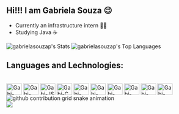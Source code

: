 ## Hi!!!  I am Gabriela Souza 😉


- Currently an infrastructure intern 👩‍💻
- Studying Java ☕

![gabrielasouzap's Stats](https://github-readme-stats.vercel.app/api?username=gabrielasouzap&theme=gotham&show_icons=true&hide_border=true&count_private=true) ![gabrielasouzap's Top Languages](https://github-readme-stats.vercel.app/api/top-langs/?username=gabrielasouzap&theme=gotham&show_icons=true&hide_border=true&layout=compact)

## Languages and Lechnologies: 
<div sttyle="display": inline_bock><br>
  <img align="center" alt="Gabi-HTML" height="30" width="40" src="https://cdn.jsdelivr.net/gh/devicons/devicon@latest/icons/html5/html5-original.svg">
  <img align="center" alt="Gabi-css3" height="30" width="40" src="https://cdn.jsdelivr.net/gh/devicons/devicon@latest/icons/css3/css3-original.svg">
  <img align="center" alt="Gabi-JS" height="30" width="40" src="https://cdn.jsdelivr.net/gh/devicons/devicon@latest/icons/javascript/javascript-original.svg">
  <img align="center" alt="Gabi-C" height="30" width="40" 
src="https://cdn.jsdelivr.net/gh/devicons/devicon@latest/icons/c/c-original.svg">
  <img align="center" alt="Gabi-JAVA" height="30" width="40" src="https://cdn.jsdelivr.net/gh/devicons/devicon@latest/icons/java/java-original.svg">
  <img align="center" alt="Gabi-MySql" height="30" width="40" src="https://cdn.jsdelivr.net/gh/devicons/devicon@latest/icons/mysql/mysql-original.svg">
  <img align="center" alt="Gabi-php" height="30" width="40" src="https://cdn.jsdelivr.net/gh/devicons/devicon@latest/icons/php/php-original.svg"">
  <img align="center" alt="Gabi-Python" height="30" width="40" src="https://cdn.jsdelivr.net/gh/devicons/devicon@latest/icons/python/python-original.svg">
  <img align="center" alt="Gabi-Linux" height="30" width="40" src="https://cdn.jsdelivr.net/gh/devicons/devicon@latest/icons/linux/linux-original.svg">
  <img align="center" alt="Gabi-aws" height="30" width="40" src="https://cdn.jsdelivr.net/gh/devicons/devicon@latest/icons/amazonwebservices/amazonwebservices-original-wordmark.svg">
</div>

<picture>
  <source media="(prefers-color-scheme: dark)" srcset="https://raw.githubusercontent.com/gabrielasouzap/gabrielasouzap/output/github-contribution-grid-snake-dark.svg">
  <source media="(prefers-color-scheme: light)" srcset="https://raw.githubusercontent.com/gabrielasouzap/gabrielasouzap/output/github-contribution-grid-snake.svg">
  <img alt="github contribution grid snake animation" src="https://raw.githubusercontent.com/Ygabrielasouzap/gabrielasouzap/output/github-contribution-grid-snake.svg">
</picture>

<div>
  <a href="gabrielasoope@gmail.com" target=""><img src="https://img.shields.io/badge/Gmail-D14836?style=for-the-badge&logo=gmail&logoColor=white"></a>
</div>
